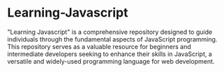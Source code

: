 # Learning-Javascript
"Learning Javascript" is a comprehensive repository designed to guide individuals through the fundamental aspects of JavaScript programming. This repository serves as a valuable resource for beginners and intermediate developers seeking to enhance their skills in JavaScript, a versatile and widely-used programming language for web development.
